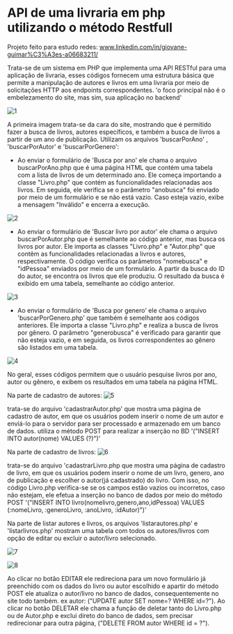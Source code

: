# API de uma livraria em php utilizando o método Restfull
Projeto feito para estudo
redes: www.linkedin.com/in/giovane-guimar%C3%A3es-a06683211/


  Trata-se de um sistema em PHP que implementa uma API RESTful para uma aplicação de livraria, esses códigos fornecem uma estrutura básica que permite a manipulação de autores e livros em uma livraria por meio de solicitações HTTP aos endpoints correspondentes.
  'o foco principal não é o embelezamento do site, mas sim, sua aplicação no backend'
  
![1](https://github.com/GiovaneGuimaraes/API-php-metodoRestfull/assets/133304083/5b27050f-a5f0-46f1-b62a-fe7f70a62c72)

  A primeira imagem trata-se da cara do site, mostrando que é permitido fazer a busca de livros, autores específicos, e também a busca de livros a partir de um ano de publicação. Utilizam os arquivos 'buscarPorAno' , 'buscarPorAutor' e 'buscarPorGenero': 
- Ao enviar o formulário de 'Busca por ano' ele chama o arquivo buscarPorAno.php que é uma página HTML que contém uma tabela com a lista de livros de um determinado ano. Ele começa importando a classe "Livro.php" que contém as funcionalidades relacionadas aos livros. Em seguida, ele verifica se o parâmetro "anobusca" foi enviado por meio de um formulário e se não está vazio. Caso esteja vazio, exibe a mensagem "Inválido" e encerra a execução.
  
![2](https://github.com/GiovaneGuimaraes/API-php-metodoRestfull/assets/133304083/536bdabe-11d3-4d5d-8753-139f5aa0b3dd)

- Ao enviar o formulário de 'Buscar livro por autor' ele chama o arquivo buscarPorAutor.php que é semelhante ao código anterior, mas busca os livros por autor. Ele importa as classes "Livro.php" e "Autor.php" que contêm as funcionalidades relacionadas a livros e autores, respectivamente. O código verifica os parâmetros "nomebusca" e "idPessoa" enviados por meio de um formulário. A partir da busca do ID do autor, se encontra os livros que ele produziu. O resultado da busca é exibido em uma tabela, semelhante ao código anterior.
  
![3](https://github.com/GiovaneGuimaraes/API-php-metodoRestfull/assets/133304083/a936dda5-33ab-4040-ac25-51ebad9b8efb)

- Ao enviar o formulário de 'Busca por genero' ele chama o arquivo 'buscarPorGenero.php' que também é semelhante aos códigos anteriores. Ele importa a classe "Livro.php" e realiza a busca de livros por gênero. O parâmetro "generobusca" é verificado para garantir que não esteja vazio, e em seguida, os livros correspondentes ao gênero são listados em uma tabela.
  
![4](https://github.com/GiovaneGuimaraes/API-php-metodoRestfull/assets/133304083/049b30da-a2ec-45ca-b387-1a3426f6dd31)

No geral, esses códigos permitem que o usuário pesquise livros por ano, autor ou gênero, e exibem os resultados em uma tabela na página HTML.

  Na parte de cadastro de autores: 
 ![5](https://github.com/GiovaneGuimaraes/API-php-metodoRestfull/assets/133304083/e9f65f27-aea2-434d-87d8-3c352320f174)
 
 trata-se do arquivo 'cadastrarAutor.php' que mostra uma página de cadastro de autor, em que os usuários podem inserir o nome de um autor e enviá-lo para o servidor para ser processado e armazenado em um banco de dados. utiliza o método POST para realizar a inserção no BD '("INSERT INTO autor(nome) VALUES (?)")'

  Na parte de cadastro de livros: 
  ![6](https://github.com/GiovaneGuimaraes/API-php-metodoRestfull/assets/133304083/bd6e6556-edb6-466e-8ea7-8057eab09143)

  trata-se do arquivo 'cadastrarLivro.php que mostra uma página de cadastro de livro, em que os usuários podem inserir o nome de um livro, genero, ano de publicação e escolher o autor(já cadastrado) do livro. Com isso, no código Livro.php verifica-se se os campos estão vazios ou incorretos, caso não estejam, ele efetua a inserção no banco de dados por meio do método POST '("INSERT INTO livro(nomelivro,genero,ano,idPessoa) VALUES (:nomeLivro, :generoLivro, :anoLivro, :idAutor)")'

  Na parte de listar autores e livros, os arquivos 'listarautores.php' e 'listarlivros.php' mostram uma tabela com todos os autores/livros com opção de editar ou excluir o autor/livro selecionado. 
  
![7](https://github.com/GiovaneGuimaraes/API-php-metodoRestfull/assets/133304083/e74164c9-6a75-40ae-ad18-241a8148759e)

![8](https://github.com/GiovaneGuimaraes/API-php-metodoRestfull/assets/133304083/7f1c8fd1-9f91-40e0-a724-1efe5cf2208e)

Ao clicar no botão EDITAR ele redireciona para um novo formulário já preenchido com os dados do livro ou autor escolhido e apartir do método POST ele atualiza o autor/livro no banco de dados, consequentemente no site todo também. ex autor: ("UPDATE autor SET nome=? WHERE id=?").
Ao clicar no botão DELETAR ele chama a função de deletar tanto do Livro.php ou de Autor.php e exclui direto do banco de dados, sem precisar redirecionar para outra página, ("DELETE FROM autor WHERE id = ?").


 
